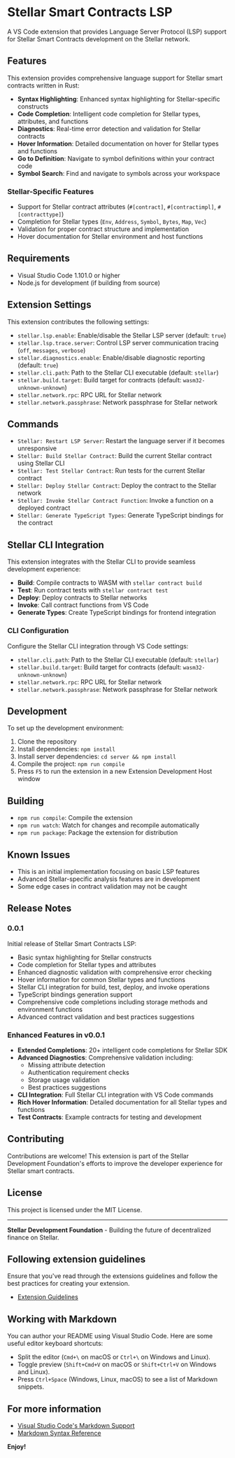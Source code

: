 # Stellar Smart Contracts LSP

A VS Code extension that provides Language Server Protocol (LSP) support for Stellar Smart Contracts development on the Stellar network.

## Features

This extension provides comprehensive language support for Stellar smart contracts written in Rust:

- **Syntax Highlighting**: Enhanced syntax highlighting for Stellar-specific constructs
- **Code Completion**: Intelligent code completion for Stellar types, attributes, and functions
- **Diagnostics**: Real-time error detection and validation for Stellar contracts
- **Hover Information**: Detailed documentation on hover for Stellar types and functions
- **Go to Definition**: Navigate to symbol definitions within your contract code
- **Symbol Search**: Find and navigate to symbols across your workspace

### Stellar-Specific Features

- Support for Stellar contract attributes (`#[contract]`, `#[contractimpl]`, `#[contracttype]`)
- Completion for Stellar types (`Env`, `Address`, `Symbol`, `Bytes`, `Map`, `Vec`)
- Validation for proper contract structure and implementation
- Hover documentation for Stellar environment and host functions

## Requirements

- Visual Studio Code 1.101.0 or higher
- Node.js for development (if building from source)

## Extension Settings

This extension contributes the following settings:

- `stellar.lsp.enable`: Enable/disable the Stellar LSP server (default: `true`)
- `stellar.lsp.trace.server`: Control LSP server communication tracing (`off`, `messages`, `verbose`)
- `stellar.diagnostics.enable`: Enable/disable diagnostic reporting (default: `true`)
- `stellar.cli.path`: Path to the Stellar CLI executable (default: `stellar`)
- `stellar.build.target`: Build target for contracts (default: `wasm32-unknown-unknown`)
- `stellar.network.rpc`: RPC URL for Stellar network
- `stellar.network.passphrase`: Network passphrase for Stellar network

## Commands

- `Stellar: Restart LSP Server`: Restart the language server if it becomes unresponsive
- `Stellar: Build Stellar Contract`: Build the current Stellar contract using Stellar CLI
- `Stellar: Test Stellar Contract`: Run tests for the current Stellar contract
- `Stellar: Deploy Stellar Contract`: Deploy the contract to the Stellar network
- `Stellar: Invoke Stellar Contract Function`: Invoke a function on a deployed contract
- `Stellar: Generate TypeScript Types`: Generate TypeScript bindings for the contract

## Stellar CLI Integration

This extension integrates with the Stellar CLI to provide seamless development experience:

- **Build**: Compile contracts to WASM with `stellar contract build`
- **Test**: Run contract tests with `stellar contract test`
- **Deploy**: Deploy contracts to Stellar networks
- **Invoke**: Call contract functions from VS Code
- **Generate Types**: Create TypeScript bindings for frontend integration

### CLI Configuration

Configure the Stellar CLI integration through VS Code settings:

- `stellar.cli.path`: Path to the Stellar CLI executable (default: `stellar`)
- `stellar.build.target`: Build target for contracts (default: `wasm32-unknown-unknown`)
- `stellar.network.rpc`: RPC URL for Stellar network
- `stellar.network.passphrase`: Network passphrase for Stellar network

## Development

To set up the development environment:

1. Clone the repository
2. Install dependencies: `npm install`
3. Install server dependencies: `cd server && npm install`
4. Compile the project: `npm run compile`
5. Press `F5` to run the extension in a new Extension Development Host window

## Building

- `npm run compile`: Compile the extension
- `npm run watch`: Watch for changes and recompile automatically
- `npm run package`: Package the extension for distribution

## Known Issues

- This is an initial implementation focusing on basic LSP features
- Advanced Stellar-specific analysis features are in development
- Some edge cases in contract validation may not be caught

## Release Notes

### 0.0.1

Initial release of Stellar Smart Contracts LSP:
- Basic syntax highlighting for Stellar constructs
- Code completion for Stellar types and attributes
- Enhanced diagnostic validation with comprehensive error checking
- Hover information for common Stellar types and functions
- Stellar CLI integration for build, test, deploy, and invoke operations
- TypeScript bindings generation support
- Comprehensive code completions including storage methods and environment functions
- Advanced contract validation and best practices suggestions

### Enhanced Features in v0.0.1
- **Extended Completions**: 20+ intelligent code completions for Stellar SDK
- **Advanced Diagnostics**: Comprehensive validation including:
  - Missing attribute detection
  - Authentication requirement checks
  - Storage usage validation
  - Best practices suggestions
- **CLI Integration**: Full Stellar CLI integration with VS Code commands
- **Rich Hover Information**: Detailed documentation for all Stellar types and functions
- **Test Contracts**: Example contracts for testing and development

## Contributing

Contributions are welcome! This extension is part of the Stellar Development Foundation's efforts to improve the developer experience for Stellar smart contracts.

## License

This project is licensed under the MIT License.

---

**Stellar Development Foundation** - Building the future of decentralized finance on Stellar.

## Following extension guidelines

Ensure that you've read through the extensions guidelines and follow the best practices for creating your extension.

* [Extension Guidelines](https://code.visualstudio.com/api/references/extension-guidelines)

## Working with Markdown

You can author your README using Visual Studio Code. Here are some useful editor keyboard shortcuts:

* Split the editor (`Cmd+\` on macOS or `Ctrl+\` on Windows and Linux).
* Toggle preview (`Shift+Cmd+V` on macOS or `Shift+Ctrl+V` on Windows and Linux).
* Press `Ctrl+Space` (Windows, Linux, macOS) to see a list of Markdown snippets.

## For more information

* [Visual Studio Code's Markdown Support](http://code.visualstudio.com/docs/languages/markdown)
* [Markdown Syntax Reference](https://help.github.com/articles/markdown-basics/)

**Enjoy!**
